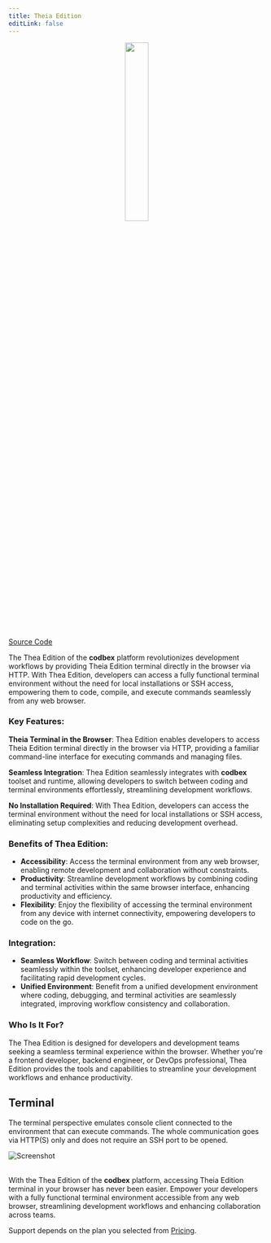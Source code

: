 ```yaml
---
title: Theia Edition
editLink: false
---
```


<div style="text-align: center;">
   <img src="/images/products/Theia.svg" style="width: 30%; !important;"/>
</div>

<div class="product-tag"><a href="https://github.com/codbex/codbex-theia" target="_blank" class="product-link">Source Code</a></div>

The Thea Edition of the <b>codbex</b> platform revolutionizes development workflows by providing Theia Edition terminal directly in the browser via HTTP. With Thea Edition, developers can access a fully functional terminal environment without the need for local installations or SSH access, empowering them to code, compile, and execute commands seamlessly from any web browser.

### Key Features:

**Theia Terminal in the Browser**:
   Thea Edition enables developers to access Theia Edition terminal directly in the browser via HTTP, providing a familiar command-line interface for executing commands and managing files.

**Seamless Integration**:
   Thea Edition seamlessly integrates with <b>codbex</b> toolset and runtime, allowing developers to switch between coding and terminal environments effortlessly, streamlining development workflows.

**No Installation Required**:
   With Thea Edition, developers can access the terminal environment without the need for local installations or SSH access, eliminating setup complexities and reducing development overhead.

### Benefits of Thea Edition:

- **Accessibility**: Access the terminal environment from any web browser, enabling remote development and collaboration without constraints.
- **Productivity**: Streamline development workflows by combining coding and terminal activities within the same browser interface, enhancing productivity and efficiency.
- **Flexibility**: Enjoy the flexibility of accessing the terminal environment from any device with internet connectivity, empowering developers to code on the go.

### Integration:

- **Seamless Workflow**: Switch between coding and terminal activities seamlessly within the toolset, enhancing developer experience and facilitating rapid development cycles.
- **Unified Environment**: Benefit from a unified development environment where coding, debugging, and terminal activities are seamlessly integrated, improving workflow consistency and collaboration.

### Who Is It For?

The Thea Edition is designed for developers and development teams seeking a seamless terminal experience within the browser. Whether you're a frontend developer, backend engineer, or DevOps professional, Thea Edition provides the tools and capabilities to streamline your development workflows and enhance productivity.

<section>
    <div class="container flex">
        <div class="text">
            <h2>Terminal</h2>
            <p>The terminal perspective emulates console client connected to the environment 
            that can execute commands. The whole communication goes via HTTP(S) only and 
            does not require an SSH port to be opened.</p>
        </div>
        <div class="image">
            <img src="/images/features/terminal-perspective.png" alt="Screenshot" class="screenshot editable" />
        </div>
    </div>
</section>

<br>

With the Thea Edition of the <b>codbex</b> platform, accessing Theia Edition terminal in your browser has never been easier. Empower your developers with a fully functional terminal environment accessible from any web browser, streamlining development workflows and enhancing collaboration across teams.

Support depends on the plan you selected from <a href="https://www.codbex.com/pricing/">Pricing</a>.


